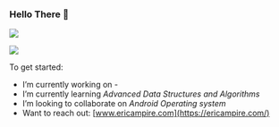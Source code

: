 ### Hello There 👋

![](https://github-readme-stats.vercel.app/api?username=eric-ampire&show_icons=true&count_private=true)

![](https://github-readme-stats.vercel.app/api/top-langs/?username=eric-ampire&layout=compact)

To get started:

- I’m currently working on *-*
- I’m currently learning *Advanced Data Structures and Algorithms*
- I’m looking to collaborate on *Android Operating system*
- Want to reach out: [www.ericampire.com](https://ericampire.com/)
